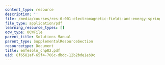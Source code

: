 ```yaml
---
content_type: resource
description: ''
file: /media/courses/res-6-001-electromagnetic-fields-and-energy-spring-2008/8f6581af65f4706cdbdc12b2bde1eb9c_emfesoln_chp02.pdf
file_type: application/pdf
learning_resource_types: []
ocw_type: OCWFile
parent_title: Solutions Manual
parent_type: SupplementalResourceSection
resourcetype: Document
title: emfesoln_chp02.pdf
uid: 8f6581af-65f4-706c-dbdc-12b2bde1eb9c
---
```


